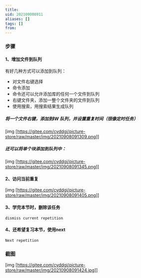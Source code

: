 ```yaml
---
title: 
uid: 202109080911
aliases: []
tags: []
from: 
---
```

### 步骤

#### 1、增加文件到队列

有好几种方式可以添加到队列：
- 对文件右键选择
- 命令添加
- 命令还可以允许添加库的任何一个文件到队列
- 右键文件夹，添加一整个文件夹的文件到队列
- 使用搜索，用搜索结果生成队列


##### 将一个文件右键，添加到IW 队列，并设置重复时间（很像定时任务）

[img [https://gitee.com/cyddgi/picture-store/raw/master/img/20210908091309.png]]


##### 还可以将单个块添加到队列中：

[img [https://gitee.com/cyddgi/picture-store/raw/master/img/20210908091345.png]]
#### 2、访问当前重复

[img [https://gitee.com/cyddgi/picture-store/raw/master/img/20210908091405.png]]


#### 3、学完本节时，删除该任务

`dismiss current repetition`

#### 4、还希望复习本节，使用next

`Next repetition`

### 截图

[img [https://gitee.com/cyddgi/picture-store/raw/master/img/20210908091424.jpg]]
